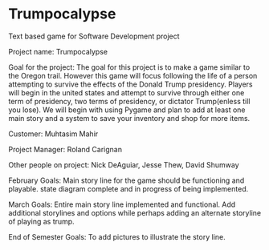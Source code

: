 # Trumpocalypse
Text based game for Software Development project

Project name: Trumpocalypse

Goal for the project: The goal for this project is to make a game similar to the Oregon trail. However this game will focus following the life of a person attempting to survive the effects of the Donald Trump presidency. Players will begin in the united states and attempt to survive through either one term of presidency, two terms of presidency, or dictator Trump(enless till you lose). We will begin with using Pygame and plan to add at least one main story and a system to save your inventory and shop for more items.

Customer: Muhtasim Mahir

Project Manager: Roland Carignan

Other people on project: Nick DeAguiar, Jesse Thew, David Shumway

February Goals: Main story line for the game should be functioning and playable. state diagram complete and in progress of being implemented.

March Goals:  Entire main story line implemented and functional. Add additional storylines and options while perhaps adding an alternate storyline of playing as trump.

End of Semester Goals: To add pictures to illustrate the story line.



